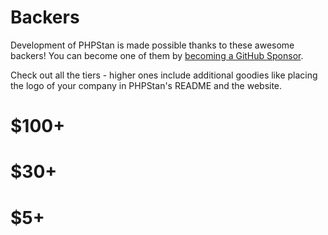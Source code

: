 # Backers

Development of PHPStan is made possible thanks to these awesome backers!
You can become one of them by [becoming a GitHub Sponsor](https://github.com/sponsors/ondrejmirtes/).

Check out all the tiers - higher ones include additional goodies like placing
the logo of your company in PHPStan's README and the website.

# $100+

<ul>
<!-- hundred -->
<!-- hundred-org -->
</ul>

# $30+

<ul>
<!-- thirty -->
<!-- thirty-org -->
</ul>

# $5+

<ul>
<!-- five -->
<!-- five-org -->
</ul>
